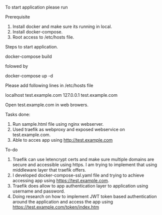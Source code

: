 To start application please run

Prerequisite

1) Install docker and make sure its running in local. 
2) Install docker-compose. 
3) Root access to /etc/hosts file. 

Steps to start application. 

docker-compose build 

folowed by

docker-compose up -d

Please add following lines in /etc/hosts file 

localhost test.example.com
127.0.0.1 test.example.com

Open test.example.com in web browers. 

Tasks done:

1) Run sample.html file using nginx webserver. 
2) Used traefik as webproxy and exposed webservice on test.example.com.
3) Able to acces app using http://test.example.com

To-do

1) Traefik can use letencrypt certs and make sure multiple domains are secure and accessible using https. I am trying to implement that using middleware layer that traefik offers. 
2) I developed docker-compose-ssl.yaml file and trying to achieve accessing app using https://test.example.com. 
3) Traefik does allow to app authentication layer to application using username and password. 
4) Doing research on how to implement JWT token based authentication around the application and access the app using https://test.example.com/token/index.htm


